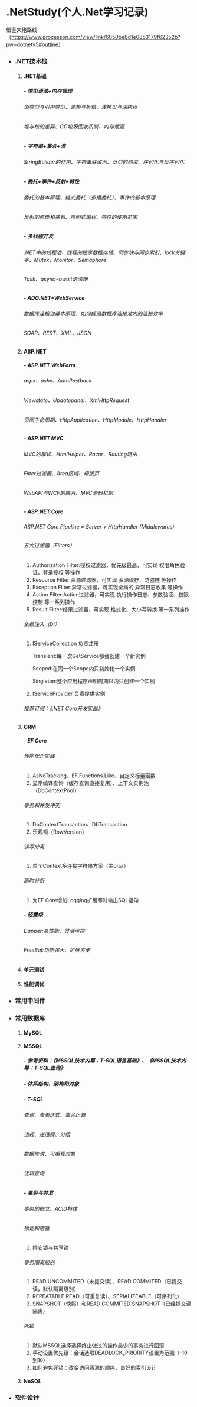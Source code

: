 # .NetStudy(个人.Net学习记录)

借鉴大佬路线（https://www.processon.com/view/link/6050be8d1e0853179f62352b?pw=dotnetv5#outline）

- ### .NET技术栈

  1. #### .NET基础

     ##### - 类型语法+内存管理

     ###### 				值类型与引用类型、装箱与拆箱、浅拷贝与深拷贝

     ###### 				堆与栈的差异、GC垃圾回收机制、内存泄漏

     ##### - 字符串+集合+流

     ###### 		StringBuilder的作用、字符串驻留池、泛型的约束、序列化与反序列化

     ##### - 委托+事件+反射+特性

     ###### 				委托的基本原理、链式委托（多播委托）、事件的基本原理

     ###### 				反射的原理和基石、声明式编程、特性的使用范围

     ##### - 多线程开发

     ###### 				.NET中的线程池、线程的独享数据存储、同步块与同步索引、lock关键字、Mutex、Monitor、Semaphore

     ###### 				Task、async+await语法糖

     ##### - ADO.NET+WebService

     ###### 				数据库连接池基本原理、如何提高数据库连接池内的连接效率

     ###### 				SOAP、REST、XML、JSON

  2. #### ASP.NET

      ##### - ASP.NET WebForm

      ###### 				aspx、ashx、AutoPostback

      ###### 				Viewstate、Updatepanel、XmlHttpRequest

      ###### 				页面生命周期、HttpApplication、HttpModule、HttpHandler

      ##### - ASP.NET MVC

      ###### 				MVC的解读、HtmlHelper、Razor、Routing路由

      ###### 				Filter过滤器、Area区域、母版页

      ###### 				WebAPI与WCF的联系、MVC源码机制

      ##### - ASP.NET Core

      ###### 				ASP.NET Core Pipeline = Server + HttpHandler (Middlewares)

      ###### 				五大过滤器（Filters）

     1. Authorization Filter:授权过滤器，优先级最高，可实现 权限角色验证、登录授权 等操作
     2. Resource Filter:资源过滤器，可实现 资源缓存、防盗链 等操作
     3. Exception Filter:异常过滤器，可实现全局的 异常日志收集 等操作
     4. Action Filter:Action过滤器，可实现 执行操作日志、参数验证、权限控制 等一系列操作
     5. Result Filter:结果过滤器，可实现 格式化、大小写转换 等一系列操作

      ###### 				依赖注入（DI）

     1. IServiceCollection 负责注册

        Transient:每一次GetService都会创建一个新实例

        Scoped:在同一个Scope内只初始化一个实例

        Singleton:整个应用程序声明周期以内只创建一个实例

     2.  IServiceProvider 负责提供实例

      ###### 				推荐订阅：《.NET Core开发实战》

  3. #### ORM
     ##### - EF Core

     ###### 	性能优化实践

     1. AsNoTracking、EF.Functions.Like、自定义标量函数
     2. 显示编译查询（缓存查询直接复用）、上下文实例池（DbContextPool）

     ###### 	事务和并发冲突

     1. DbContextTransaction、DbTransaction
     2. 乐观锁（RowVersion）

     ###### 	读写分离

     1. 单个Context多连接字符串方案（主or从）

     ###### 	即时分析

     1. 为EF Core增加Logging扩展即时输出SQL语句

     ##### - 轻量级

     ###### 	Dapper:高性能、灵活可控

     ###### 	FreeSql:功能强大、扩展方便

  4. #### 单元测试

  5. #### 性能调优

- ### 常用中间件

- ### 常用数据库

  1. #### MySQL

  2. #### MSSQL

     ##### - 参考资料：《MSSQL技术内幕：T-SQL语言基础》、《MSSQL技术内幕：T-SQL查询》

     ##### - 体系结构、架构和对象

     ##### - T-SQL

     ###### 	查询、表表达式、集合运算

     ###### 	透视、逆透视、分组

     ###### 	数据修改、可编程对象

     ###### 	逻辑查询

     ##### - 事务与并发

     ###### 	事务的概念、ACID特性

     ###### 	锁定和阻塞

     1. 排它锁与共享锁

     ###### 	事务隔离级别

     1. READ UNCOMMITED（未提交读）、READ COMMITED（已提交读，默认隔离级别）
     2. REPEATABLE READ（可重复读）、SERIALIZEABLE（可序列化）
     3. SNAPSHOT（快照）和READ COMMITED SNAPSHOT（已经提交读隔离）

     ###### 	死锁

     1. 默认MSSQL选择选择终止做过的操作最少的事务进行回滚
     2. 手动设置优先级：会话选项DEADLOCK_PRIORITY设置为范围（-10到10）
     3. 如何避免死锁：改变访问资源的顺序、良好的索引设计	

  3. #### NoSQL

- ### 软件设计

